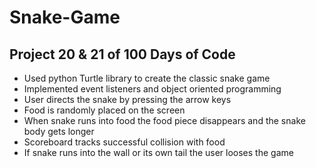 # Snake-Game

## Project 20 & 21 of 100 Days of Code
- Used python Turtle library to create the classic snake game
- Implemented event listeners and object oriented programming
- User directs the snake by pressing the arrow keys
- Food is randomly placed on the screen
- When snake runs into food the food piece disappears and the snake body gets longer
- Scoreboard tracks successful collision with food
- If snake runs into the wall or its own tail the user looses the game
